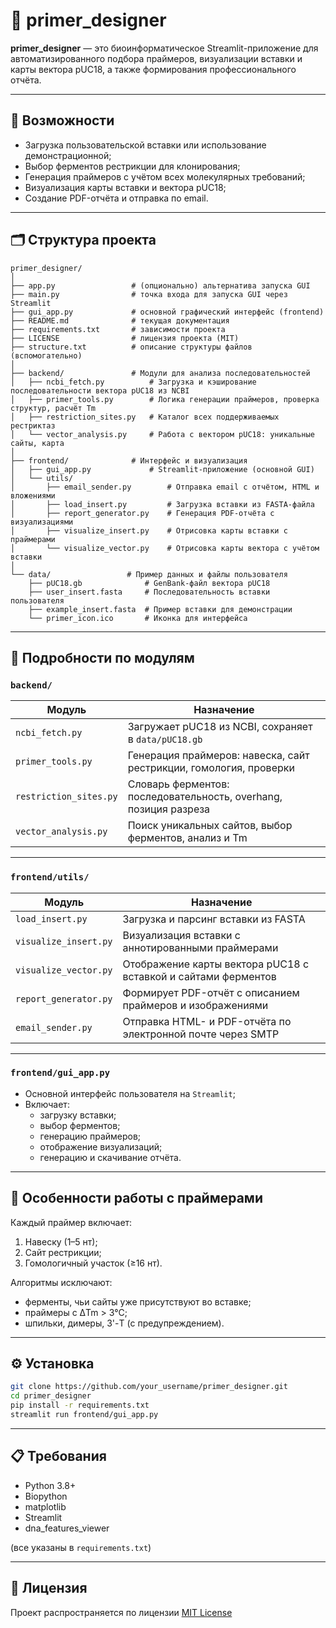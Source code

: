 # 🔬 primer_designer

**primer_designer** — это биоинформатическое Streamlit-приложение для автоматизированного подбора праймеров, визуализации вставки и карты вектора pUC18, а также формирования профессионального отчёта.

---

## 📌 Возможности

- Загрузка пользовательской вставки или использование демонстрационной;
- Выбор ферментов рестрикции для клонирования;
- Генерация праймеров с учётом всех молекулярных требований;
- Визуализация карты вставки и вектора pUC18;
- Создание PDF-отчёта и отправка по email.

---

## 🗂️ Структура проекта

```
primer_designer/
│
├── app.py                 # (опционально) альтернатива запуска GUI
├── main.py                # точка входа для запуска GUI через Streamlit
├── gui_app.py             # основной графический интерфейс (frontend)
├── README.md              # текущая документация
├── requirements.txt       # зависимости проекта
├── LICENSE                # лицензия проекта (MIT)
├── structure.txt          # описание структуры файлов (вспомогательно)
│
├── backend/               # Модули для анализа последовательностей
│   ├── ncbi_fetch.py          # Загрузка и кэширование последовательности вектора pUC18 из NCBI
│   ├── primer_tools.py        # Логика генерации праймеров, проверка структур, расчёт Tm
│   ├── restriction_sites.py   # Каталог всех поддерживаемых рестриктаз
│   └── vector_analysis.py     # Работа с вектором pUC18: уникальные сайты, карта
│
├── frontend/              # Интерфейс и визуализация
│   ├── gui_app.py             # Streamlit-приложение (основной GUI)
│   └── utils/
│       ├── email_sender.py        # Отправка email с отчётом, HTML и вложениями
│       ├── load_insert.py         # Загрузка вставки из FASTA-файла
│       ├── report_generator.py    # Генерация PDF-отчёта с визуализациями
│       ├── visualize_insert.py    # Отрисовка карты вставки с праймерами
│       └── visualize_vector.py    # Отрисовка карты вектора с учётом вставки
│
└── data/                 # Пример данных и файлы пользователя
    ├── pUC18.gb              # GenBank-файл вектора pUC18
    ├── user_insert.fasta     # Последовательность вставки пользователя
    ├── example_insert.fasta  # Пример вставки для демонстрации
    └── primer_icon.ico       # Иконка для интерфейса
```

---

## 📁 Подробности по модулям

### `backend/`

| Модуль                  | Назначение |
|------------------------|------------|
| `ncbi_fetch.py`        | Загружает pUC18 из NCBI, сохраняет в `data/pUC18.gb` |
| `primer_tools.py`      | Генерация праймеров: навеска, сайт рестрикции, гомология, проверки |
| `restriction_sites.py` | Словарь ферментов: последовательность, overhang, позиция разреза |
| `vector_analysis.py`   | Поиск уникальных сайтов, выбор ферментов, анализ и Tm |

---

### `frontend/utils/`

| Модуль                   | Назначение |
|--------------------------|------------|
| `load_insert.py`         | Загрузка и парсинг вставки из FASTA |
| `visualize_insert.py`    | Визуализация вставки с аннотированными праймерами |
| `visualize_vector.py`    | Отображение карты вектора pUC18 с вставкой и сайтами ферментов |
| `report_generator.py`    | Формирует PDF-отчёт с описанием праймеров и изображениями |
| `email_sender.py`        | Отправка HTML- и PDF-отчёта по электронной почте через SMTP |

---

### `frontend/gui_app.py`

- Основной интерфейс пользователя на `Streamlit`;
- Включает:
  - загрузку вставки;
  - выбор ферментов;
  - генерацию праймеров;
  - отображение визуализаций;
  - генерацию и скачивание отчёта.

---

## 🔬 Особенности работы с праймерами

Каждый праймер включает:
1. Навеску (1–5 нт);
2. Сайт рестрикции;
3. Гомологичный участок (≥16 нт).

Алгоритмы исключают:
- ферменты, чьи сайты уже присутствуют во вставке;
- праймеры с ΔTm > 3°C;
- шпильки, димеры, 3'-T (с предупреждением).

---

## ⚙️ Установка

```bash
git clone https://github.com/your_username/primer_designer.git
cd primer_designer
pip install -r requirements.txt
streamlit run frontend/gui_app.py
```

---

## 📋 Требования

- Python 3.8+
- Biopython
- matplotlib
- Streamlit
- dna_features_viewer

(все указаны в `requirements.txt`)

---

## 📄 Лицензия

Проект распространяется по лицензии [MIT License](./LICENSE)

